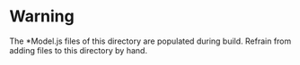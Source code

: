 # Warning

The *Model.js files of this directory are populated during build. Refrain from adding files to this directory by hand.
